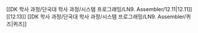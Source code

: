 [[DK 학사 과정/단국대 학사 과정/시스템 프로그래밍/LN9. Assembler/12.11|12.11]]
[[12.13]]
[[DK 학사 과정/단국대 학사 과정/시스템 프로그래밍/LN9. Assembler/퀴즈|퀴즈]]